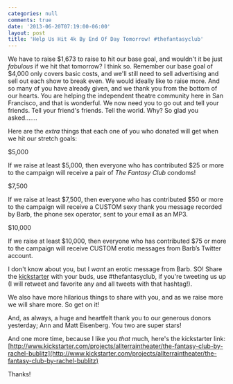 ```yaml
---
categories: null
comments: true
date: '2013-06-20T07:19:00-06:00'
layout: post
title: 'Help Us Hit 4k By End Of Day Tomorrow! #thefantasyclub'
---
```


We have to raise $1,673 to raise to hit our base goal, and wouldn't it be just *fabulous* if we hit that tomorrow? I think so. Remember our base goal of $4,000 only covers basic costs, and we'll still need to sell advertising and sell out each show to break even. We would ideally like to raise more. And so many of you have already given, and we thank you from the bottom of our hearts. You are helping the independent theatre community here in San Francisco, and that is wonderful. We now need you to go out and tell your friends. Tell your friend's friends. Tell the world. Why? So glad you asked.......

Here are the *extra* things that each one of you who donated will get when we hit our stretch goals:

$5,000 

If we raise at least $5,000, then everyone who has contributed $25 or more to the campaign will receive a pair of *The Fantasy Club* condoms! 

$7,500 

If we raise at least $7,500, then everyone who has contributed $50 or more to the campaign will receive a CUSTOM sexy thank you message recorded by Barb, the phone sex operator, sent to your email as an MP3. 

$10,000 

If we raise at least $10,000, then everyone who has contributed $75 or more to the campaign will receive CUSTOM erotic messages from Barb’s Twitter account. 

I don't know about you, but I *want* an erotic message from Barb. SO! Share the [kickstarter](http://www.kickstarter.com/projects/allterraintheater/the-fantasy-club-by-rachel-bublitz) with your buds, use #thefantasyclub, if you're tweeting us up (I will retweet and favorite any and all tweets with that hashtag!). 

We also have more hilarious things to share with you, and as we raise more we will share more. So get on it!

And, as always, a huge and heartfelt thank you to our generous donors yesterday; Ann and Matt Eisenberg. You two are super stars!

And one more time, because I like you *that* much, here's the kickstarter link: [http://www.kickstarter.com/projects/allterraintheater/the-fantasy-club-by-rachel-bublitz](http://www.kickstarter.com/projects/allterraintheater/the-fantasy-club-by-rachel-bublitz)

Thanks!